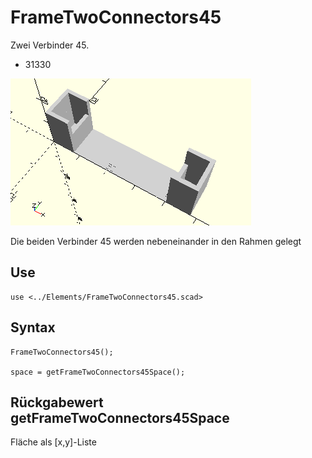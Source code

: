 # FrameTwoConnectors45
Zwei Verbinder 45.
- 31330

![FrameTwoConnectors45](../../images/FrameTwoConnectors45.png)

Die beiden Verbinder 45 werden nebeneinander in den Rahmen gelegt

## Use
```
use <../Elements/FrameTwoConnectors45.scad>
```

## Syntax
```
FrameTwoConnectors45();

space = getFrameTwoConnectors45Space();
```

## Rückgabewert getFrameTwoConnectors45Space
Fläche als \[x,y]-Liste